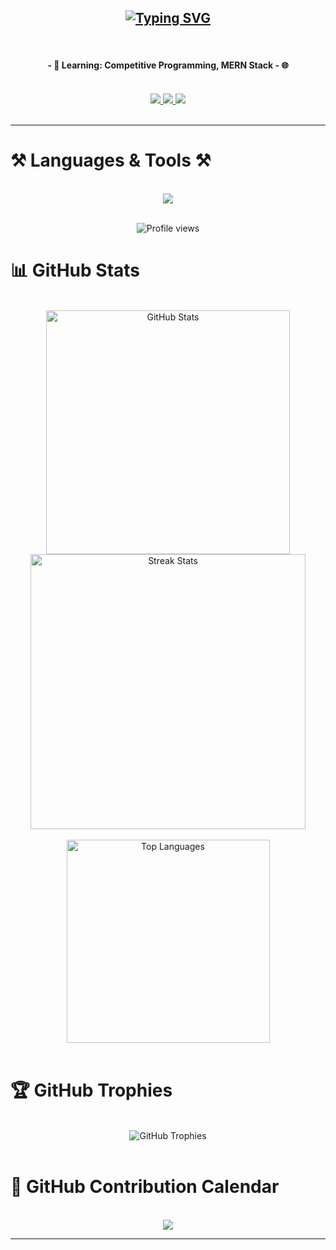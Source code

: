 <h2 align="center">
  <a href="https://git.io/typing-svg">
    <img src="https://readme-typing-svg.demolab.com?font=Fira+Code&size=25&pause=1000&color=4AE2F7&width=435&lines=Hi%2C+I'm+Rakib;Competitive++Programmer;Python+%7C+C%2B%2B+%7C+Web+Dev+Enthusiast" alt="Typing SVG" />
  </a>
</h2>

<br/>

<h4 align="center">
  - 🌱 <strong>Learning:</strong> Competitive Programming, MERN Stack  
  - 🌐  
</h4>

<br/>

<div align="center"> 
  <a href="mailto:rakibislam13122018@gmail.com">
    <img src="https://img.shields.io/badge/Gmail-333333?style=for-the-badge&logo=gmail&logoColor=red" />
  </a>
  <a href="https://www.linkedin.com/in/md-rakib-ali-383947218/" target="_blank">
    <img src="https://img.shields.io/badge/LinkedIn-0077B5?style=for-the-badge&logo=linkedin&logoColor=white" />
  </a>
  <a href="https://codeforces.com/profile/rakib2004" target="_blank">
    <img src="https://img.shields.io/badge/Codeforces-1F8ACB?style=for-the-badge&logo=codeforces&logoColor=white" />
  </a>
  <!-- <a href="" target="_blank">
    <img src="https://img.shields.io/badge/Portfolio-FF5722?style=for-the-badge&logo=todoist&logoColor=white" />
  </a> -->
</div>

<br/>




<hr/>

# ⚒️ Languages & Tools ⚒️
<br/>
<div align="center">
  <img src="https://skillicons.dev/icons?i=c,cpp,python,java,javascript,html,css,tailwind,git,github,vscode" />
</div>

<br/>
<p align="center">
  <img src="https://komarev.com/ghpvc/?username=rakibislam22&abbreviated=true" alt="Profile views" />
</p>

# 📊 GitHub Stats
<br/>

<div align="center">
  <img width="390" src="https://awesome-github-stats.azurewebsites.net/user-stats/rakibislam22?cardType=github&theme=tokyonight" alt="GitHub Stats" />
  <img width="440" src="https://github-readme-streak-stats.herokuapp.com/?user=rakibislam22&count_private=true&theme=tokyonight&border_radius=10" alt="Streak Stats"/>
</div>

<br/>

<div align="center">
  <img width="325" src="https://github-readme-stats.vercel.app/api/top-langs/?username=rakibislam22&hide=HTML&langs_count=8&layout=compact&theme=tokyonight&border_radius=10" alt="Top Languages" />
</div>

<br/>

# 🏆 GitHub Trophies
<br/>

<div align="center">
  <img src="https://github-profile-trophy.vercel.app/?username=rakibislam22&theme=tokyonight&no-frame=true&margin-w=4" alt="GitHub Trophies" />
</div>

<br/>

# 📅 GitHub Contribution Calendar
<br/>

<div align="center">
  <img src="https://github-readme-activity-graph.vercel.app/graph?username=rakibislam22&theme=github-dark&hide_border=true" />
</div>

<hr/>

<br/>
